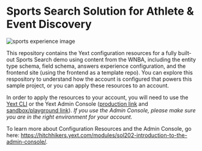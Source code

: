 # Sports Search Solution for Athlete & Event Discovery

![sports experience image](https://a.mktgcdn.com/p/KLbyPuInt4RtEM4ie9GNHD8rTelpOVdrUrbfHo3jwXI/1560x878.jpg)

This repository contains the Yext configuration resources for a fully built-out Sports Search demo using content from the WNBA, including the entity type schema, field schema, answers experience configuration, and the frontend site (using the frontend as a template repo). You can explore this respository to understand how the account is configured that powers this sample project, or you can apply these resources to an account. 

In order to apply the resources to your account, you will need to use the [Yext CLI](https://hitchhikers.yext.com/docs/cli/) or the Yext Admin Console ([production link](https://www.yext.com/adminconsole/resources?githubRepo=https://github.com/YextSolutions/sports-search-solution-sample-project) and [sandbox/playground link](https://sandbox.yext.com/adminconsole/resources?githubRepo=https://github.com/YextSolutions/sports-search-solution-sample-project)). *If you use the Admin Console, please make sure you are in the right environment for your account.* 

To learn more about Configuration Resources and the Admin Console, go here: https://hitchhikers.yext.com/modules/sol202-introduction-to-the-admin-console/. 
